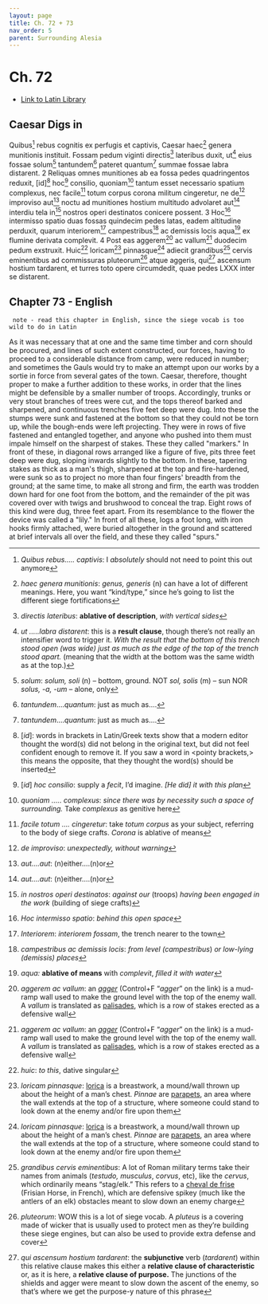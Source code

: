 ```yaml
---
layout: page
title: Ch. 72 + 73
nav_order: 5
parent: Surrounding Alesia
---
```


# Ch. 72

- [Link to Latin Library](https://www.thelatinlibrary.com/caesar/gallic/gall7.shtml#72)

## Caesar Digs in 

Quibus[^1] rebus cognitis ex perfugis et captivis, Caesar haec[^2] genera munitionis instituit. Fossam pedum viginti directis[^3] lateribus duxit, ut[^4] eius fossae solum[^5] tantundem[^6] pateret quantum[^6] summae fossae labra distarent. 2 Reliquas omnes munitiones ab ea fossa pedes quadringentos reduxit, [id][^7] hoc[^8] consilio, quoniam[^9] tantum esset necessario spatium complexus, nec facile[^10] totum corpus corona militum cingeretur, ne de[^11] improviso aut[^12] noctu ad munitiones hostium multitudo advolaret aut[^12] interdiu tela in[^13] nostros operi destinatos conicere possent. 3 Hoc[^14] intermisso spatio duas fossas quindecim pedes latas, eadem altitudine perduxit, quarum interiorem[^15] campestribus[^16] ac demissis locis aqua[^17] ex flumine derivata complevit. 4 Post eas aggerem[^18] ac vallum[^18] duodecim pedum exstruxit. Huic[^19] loricam[^20] pinnasque[^20] adiecit grandibus[^21] cervis eminentibus ad commissuras pluteorum[^22] atque aggeris, qui[^23] ascensum hostium tardarent, et turres toto opere circumdedit, quae pedes LXXX inter se distarent.

## Chapter 73 - English

     note - read this chapter in English, since the siege vocab is too wild to do in Latin

As it was necessary that at one and the same time timber and corn should be procured, and lines of such extent constructed, our forces, having to proceed to a considerable distance from camp, were reduced in number; and sometimes the Gauls would try to make an attempt upon our works by a sortie in force from several gates of the town. Caesar, therefore, thought proper to make a further addition to these works, in order that the lines might be defensible by a smaller number of troops. Accordingly, trunks or very stout branches of trees were cut, and the tops thereof barked and sharpened, and continuous trenches five feet deep were dug. Into these the stumps were sunk and fastened at the bottom so that they could not be torn up, while the bough-ends were left projecting. They were in rows of five fastened and entangled together, and anyone who pushed into them must impale himself on the sharpest of stakes. These they called "markers."⁠ In front of these, in diagonal rows arranged like a figure of five,⁠ pits three feet deep were dug, sloping inwards slightly to the bottom. In these, tapering stakes as thick as a man's thigh, sharpened at the top and fire-hardened, were sunk so as to project no more than four fingers' breadth from the ground; at the same time, to make all strong and firm, the earth was trodden down hard for one foot from the bottom, and the remainder of the pit was covered over with twigs and brushwood to conceal the trap. Eight rows of this kind were dug, three feet apart. From its resemblance to the flower the device was called a "lily." In front of all these, logs a foot long, with iron hooks firmly attached, were buried altogether in the ground and scattered at brief intervals all over the field, and these they called "spurs."


[^1]: *Quibus rebus….. captivis*: I _absolutely_ should not need to point this out anymore

[^2]: *haec genera munitionis*: *genus, generis* (n) can have a lot of different meanings. Here, you want “kind/type,” since he’s going to list the different siege fortifications

[^3]: *directis lateribus*: **ablative of description**, *with vertical sides*

[^4]: *ut …..labra distarent*: this is a **result clause**, though there’s not really an intensifier word to trigger it. *With the result that the bottom of this trench stood open (was wide) just as much as the edge of the top of the trench stood apart.* (meaning that the width at the bottom was the same width as at the top.)

[^5]: *solum*: *solum, soli* (n) – bottom, ground. NOT *sol, solis* (m) – sun NOR *solus, \-a, \-um* – alone, only

[^6]: *tantundem*….*quantum*: just as much as….

[^7]:  \[*id*\]: words in brackets in Latin/Greek texts show that a modern editor thought the word(s) did not belong in the original text, but did not feel confident enough to remove it. If you saw a word in \<pointy brackets,\> this means the opposite, that they thought the word(s) should be inserted

[^8]: \[*id*\] *hoc consilio*: supply a *fecit*, I’d imagine. *\[He did\] it with this plan*

[^9]: *quoniam ….. complexus*: *since there was by necessity such a space of surrounding.* Take *complexus* as genitive here

[^10]: *facile totum …. cingeretur*: take *totum corpus* as your subject, referring to the body of siege crafts. *Corona* is ablative of means

[^11]: *de improviso*: *unexpectedly, without warning*

[^12]: *aut….aut*: (n)either….(n)or

[^13]: *in nostros operi destinatos*: *against our* (troops) *having been engaged in the work* (building of siege crafts)

[^14]: *Hoc intermisso spatio*: *behind this open space*

[^15]: *Interiorem*: *interiorem fossam*, the trench nearer to the town

[^16]: *campestribus ac demissis locis*: *from level (campestribus*) *or low-lying (*demissis*) places*

[^17]: *aqua:* **ablative of means** with *complevit*, *filled it with water*

[^18]: *aggerem ac vallum*: an [*agger*](http://roma.andreapollett.com/S4/walls.htm) (Control+F “*agger*” on the link) is a mud-ramp wall used to make the ground level with the top of the enemy wall. A *vallum* is translated as [palisades](https://en.wikipedia.org/wiki/Palisade), which is a row of stakes erected as a defensive wall

[^19]: *huic*: *to this*, dative singular

[^20]: *loricam pinnasque*: [lorica](https://en.wikipedia.org/wiki/Breastwork_\(fortification\)) is a breastwork, a mound/wall thrown up about the height of a man’s chest. *Pinnae* are [parapets](https://en.wikipedia.org/wiki/Parapet), an area where the wall extends at the top of a structure, where someone could stand to look down at the enemy and/or fire upon them

[^21]: *grandibus cervis eminentibus*: A lot of Roman military terms take their names from animals (*testudo, musculus*, *corvus*, etc), like the *cervus*, which ordinarily means “stag/elk.” This refers to a [cheval de frise](https://en.wikipedia.org/wiki/Cheval_de_frise) (Frisian Horse, in French), which are defensive spikey (much like the antlers of an elk) obstacles meant to slow down an enemy charge

[^22]: *pluteorum*: WOW this is a lot of siege vocab. A *pluteus* is a covering made of wicker that is usually used to protect men as they’re building these siege engines, but can also be used to provide extra defense and cover

[^23]: *qui ascensum hostium tardarent*: the **subjunctive** verb (*tardarent*) within this relative clause makes this either a **relative clause of characteristic** or, as it is here, a **relative clause of purpose.** The junctions of the shields and agger were meant to slow down the ascent of the enemy, so that’s where we get the purpose-y nature of this phrase
